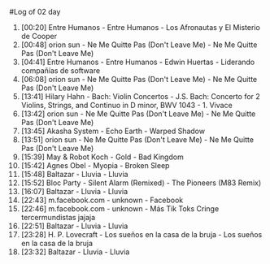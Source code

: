 #Log of 02 day

1. [00:20] Entre Humanos - Entre Humanos - Los Afronautas y El Misterio de Cooper
1. [00:48] orion sun - Ne Me Quitte Pas (Don't Leave Me) - Ne Me Quitte Pas (Don't Leave Me)
1. [04:41] Entre Humanos - Entre Humanos - Edwin Huertas - Liderando compañías de software
1. [06:08] orion sun - Ne Me Quitte Pas (Don't Leave Me) - Ne Me Quitte Pas (Don't Leave Me)
1. [13:41] Hilary Hahn - Bach: Violin Concertos - J.S. Bach: Concerto for 2 Violins, Strings, and Continuo in D minor, BWV 1043 - 1. Vivace
1. [13:42] orion sun - Ne Me Quitte Pas (Don't Leave Me) - Ne Me Quitte Pas (Don't Leave Me)
1. [13:45] Akasha System - Echo Earth - Warped Shadow
1. [13:51] orion sun - Ne Me Quitte Pas (Don't Leave Me) - Ne Me Quitte Pas (Don't Leave Me)
1. [15:39] May & Robot Koch - Gold - Bad Kingdom
1. [15:42] Agnes Obel - Myopia - Broken Sleep
1. [15:48] Baltazar - Lluvia - Lluvia
1. [15:52] Bloc Party - Silent Alarm (Remixed) - The Pioneers (M83 Remix)
1. [16:07] Baltazar - Lluvia - Lluvia
1. [22:43] m.facebook.com - unknown - Facebook
1. [22:46] m.facebook.com - unknown - Más Tik Toks Cringe tercermundistas jajaja
1. [22:51] Baltazar - Lluvia - Lluvia
1. [23:28] H. P. Lovecraft - Los sueños en la casa de la bruja - Los sueños en la casa de la bruja
1. [23:32] Baltazar - Lluvia - Lluvia
